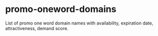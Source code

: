 # promo-oneword-domains
List of promo one word domain names with availability, expiration date, attractiveness, demand score.
